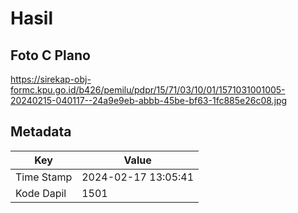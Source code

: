 # Hasil

## Foto C Plano

https://sirekap-obj-formc.kpu.go.id/b426/pemilu/pdpr/15/71/03/10/01/1571031001005-20240215-040117--24a9e9eb-abbb-45be-bf63-1fc885e26c08.jpg


## Metadata

| Key        | Value               |
| ---------- | ------------------- |
| Time Stamp | 2024-02-17 13:05:41 |
| Kode Dapil | 1501                |



